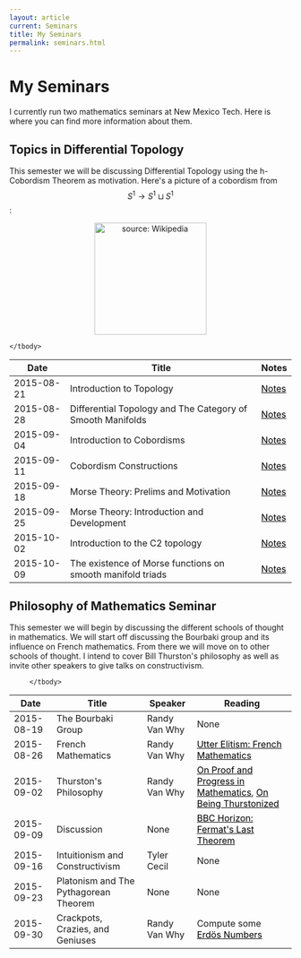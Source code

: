 ```yaml
---
layout: article
current: Seminars
title: My Seminars
permalink: seminars.html
---
```


My Seminars
==========
I currently run two mathematics seminars at New Mexico Tech. Here is where you can find more information about them.

Topics in Differential Topology
-------------------------------

This semester we will be discussing Differential Topology using the h-Cobordism Theorem as motivation. Here's a picture of a cobordism from $$S^1 \to S^1 \sqcup S^1$$:

<div style="text-align:center">
<img src="https://upload.wikimedia.org/wikipedia/commons/thumb/d/d7/Pair_of_pants_cobordism_(pantslike).svg/440px-Pair_of_pants_cobordism_(pantslike).svg.png"
alt="source: Wikipedia" align="middle" style="width: 200px;">
</div>

<div class="container">
<table class="table table-bordered">
       <thead>
	<tr>
		<th>Date</th>
        	<th>Title</th>
        	<th>Notes</th>
      	</tr>
    	</thead>
    	<tbody>
	 <tr>
	 	<td>2015-08-21</td>
       		<td>Introduction to Topology</td>
        	<td><a style="color:black" href="/assets/pdf/l1.pdf">Notes</a></td>
      	 </tr>
	 <tr>
		<td>2015-08-28</td>
       		<td>Differential Topology and The Category of Smooth Manifolds</td>
        	<td><a style="color:black" href="/assets/pdf/l2.pdf">Notes</a></td>
      	 </tr>
	 <tr>
		<td>2015-09-04</td>
       		<td>Introduction to Cobordisms</td>
        	<td><a style="color:black" href="/assets/pdf/l3.pdf">Notes</a></td>
      	 </tr>
	 <tr>
		<td>2015-09-11</td>
       		<td>Cobordism Constructions</td>
        	<td><a style="color:black" href="/assets/pdf/l4.pdf">Notes</a></td>
      	 </tr>
         <tr>
		<td>2015-09-18</td>
       		<td>Morse Theory: Prelims and Motivation</td>
        	<td><a style="color:black" href="/assets/pdf/l5.pdf">Notes</a></td>
       	 </tr>
         <tr>
		<td>2015-09-25</td>
       		<td>Morse Theory: Introduction and Development</td>
        	<td><a style="color:black" href="/assets/pdf/l6.pdf">Notes</a></td>
      	 </tr>
         <tr>
		<td>2015-10-02</td>
       		<td>Introduction to the C2 topology</td>
        	<td><a style="color:black" href="/assets/pdf/l7.pdf">Notes</a></td>
      	 </tr>
         <tr>
		<td>2015-10-09</td>
       		<td>The existence of Morse functions on smooth manifold triads</td>
        	<td><a style="color:black" href="/assets/pdf/l6.pdf">Notes</a></td>
      	 </tr>


	</tbody>
</table>
</div>

Philosophy of Mathematics Seminar
-------------------------------------


This semester we will begin by discussing the different schools of thought in mathematics. We will start off discussing the Bourbaki group and its influence
on French mathematics. From there we will move on to other schools of thought. I intend to cover Bill Thurston's philosophy as well as invite
other speakers to give talks on constructivism.

<div class="container">
<table class="table table-bordered">
       <thead>
	<tr>
		<th>Date</th>
        	<th>Title</th>
        	<th>Speaker</th>
		<th>Reading</th>
      	</tr>
    	</thead>
    	<tbody>
	 <tr>
	 	<td>2015-08-19</td>
       		<td>The Bourbaki Group</td>
        	<td>Randy Van Why</td>
		<td>None</td>
      	 </tr>
	 <tr>
		<td>2015-08-26</td>
        	<td>French Mathematics</td>
        	<td>Randy Van Why</td>
		<td><a style="color:black" href="http://education.lms.ac.uk/wp-content/uploads/2012/02/Louis-le-Grand1.pdf">Utter Elitism: French Mathematics</a></td>
      	 </tr>
      	 <tr>
		<td>2015-09-02</td>
		<td>Thurston's Philosophy</td>
		<td>Randy Van Why</td>
        	<td><a style="color:black" href="http://www.ams.org/journals/bull/1994-30-02/S0273-0979-1994-00502-6/S0273-0979-1994-00502-6.pdf">On Proof and Progress in Mathematics</a>, <a style="color:black" href="http://www.math.uchicago.edu/~farb/papers/thurston.pd">On Being Thurstonized</a></td>
      	 </tr>
	 <tr>
		<td>2015-09-09</td>
		<td>Discussion</td>
		<td>None</td>
        	<td><a style="color:black" href="https://vimeo.com/18216532">BBC Horizon: Fermat's Last Theorem</a></td>
      	 </tr>
	 <tr>
		<td>2015-09-16</td>
		<td>Intuitionism and Constructivism</td>
		<td>Tyler Cecil</td>
        	<td>None</td>
      	 </tr>
 	 <tr>
		<td>2015-09-23</td>
		<td>Platonism and The Pythagorean Theorem</td>
		<td>None</td>
        	<td>None</td>
      	 </tr>
	 <tr>
		<td>2015-09-30</td>
		<td>Crackpots, Crazies, and Geniuses</td>
		<td>Randy Van Why</td>
        	<td>Compute some <a style="color:black" href="http://www.ams.org/mathscinet/collaborationDistance.html">Erdös Numbers</a></td>
      	 </tr>

    	 </tbody>
</table>
</div>
